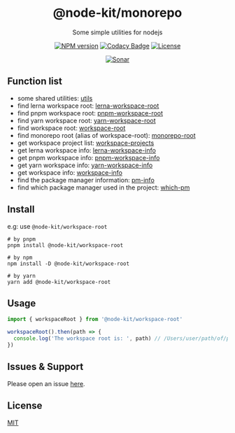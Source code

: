 <div style="text-align: center;" align="center">

# @node-kit/monorepo

Some simple utilities for nodejs

[![NPM version][npm-image]][npm-url]
[![Codacy Badge][codacy-image]][codacy-url]
[![License][license-image]][license-url]

[![Sonar][sonar-image]][sonar-url]

</div>

## Function list

- some shared utilities: [utils](https://github.com/saqqdy/node-kit/tree/master/packages/utils)
- find lerna workspace root: [lerna-workspace-root](https://github.com/saqqdy/node-kit/tree/master/packages/lerna-workspace-root)
- find pnpm workspace root: [pnpm-workspace-root](https://github.com/saqqdy/node-kit/tree/master/packages/pnpm-workspace-root)
- find yarn workspace root: [yarn-workspace-root](https://github.com/saqqdy/node-kit/tree/master/packages/yarn-workspace-root)
- find workspace root: [workspace-root](https://github.com/saqqdy/node-kit/tree/master/packages/workspace-root)
- find monorepo root (alias of workspace-root): [monorepo-root](https://github.com/saqqdy/node-kit/tree/master/packages/monorepo-root)
- get workspace project list: [workspace-projects](https://github.com/saqqdy/node-kit/tree/master/packages/workspace-projects)
- get lerna workspace info: [lerna-workspace-info](https://github.com/saqqdy/node-kit/tree/master/packages/lerna-workspace-info)
- get pnpm workspace info: [pnpm-workspace-info](https://github.com/saqqdy/node-kit/tree/master/packages/pnpm-workspace-info)
- get yarn workspace info: [yarn-workspace-info](https://github.com/saqqdy/node-kit/tree/master/packages/yarn-workspace-info)
- get workspace info: [workspace-info](https://github.com/saqqdy/node-kit/tree/master/packages/workspace-info)
- find the package manager information: [pm-info](https://github.com/saqqdy/node-kit/tree/master/packages/pm-info)
- find which package manager used in the project: [which-pm](https://github.com/saqqdy/node-kit/tree/master/packages/which-pm)

## Install

e.g: use `@node-kit/workspace-root`

```shell
# by pnpm
pnpm install @node-kit/workspace-root

# by npm
npm install -D @node-kit/workspace-root

# by yarn
yarn add @node-kit/workspace-root
```

## Usage

```js
import { workspaceRoot } from '@node-kit/workspace-root'

workspaceRoot().then(path => {
  console.log('The workspace root is: ', path) // /Users/user/path/of/package/root or null
})
```

## Issues & Support

Please open an issue [here](https://github.com/saqqdy/node-kit/issues).

## License

[MIT](LICENSE)

[npm-image]: https://img.shields.io/npm/v/@node-kit/monorepo.svg?style=flat-square
[npm-url]: https://npmjs.org/package/@node-kit/monorepo
[codacy-image]: https://app.codacy.com/project/badge/Grade/f70d4880e4ad4f40aa970eb9ee9d0696
[codacy-url]: https://www.codacy.com/gh/saqqdy/@node-kit/monorepo/dashboard?utm_source=github.com&utm_medium=referral&utm_content=saqqdy/@node-kit/monorepo&utm_campaign=Badge_Grade
[license-image]: https://img.shields.io/badge/License-MIT-blue.svg
[license-url]: LICENSE
[sonar-image]: https://sonarcloud.io/api/project_badges/quality_gate?project=saqqdy_node-kit
[sonar-url]: https://sonarcloud.io/dashboard?id=saqqdy_node-kit

